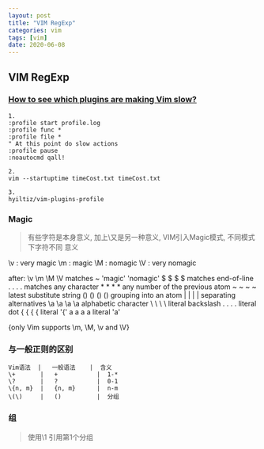 ```yaml
---
layout: post
title: "VIM RegExp"
categories: vim
tags: [vim]
date: 2020-06-08
---
```


## VIM RegExp

### [How to see which plugins are making Vim slow?](https://stackoverflow.com/questions/12213597/how-to-see-which-plugins-are-making-vim-slow)

    1. 
    :profile start profile.log
    :profile func *
    :profile file *
    " At this point do slow actions
    :profile pause
    :noautocmd qall!

    2. 
    vim --startuptime timeCost.txt timeCost.txt

    3. 
    hyiltiz/vim-plugins-profile

### Magic

> 有些字符是本身意义, 加上\又是另一种意义, VIM引入Magic模式, 不同模式下字符不同
> 意义

\v : very magic
\m : magic
\M : nomagic
\V : very nomagic

after:	  \v	   \m	    \M	     \V		matches ~
		'magic' 'nomagic'
          $	       $	    $	     \$		matches end-of-line
          .	       .	    \.	     \.		matches any character
          *	       *	    \*	     \*		any number of the previous atom
          ~	       ~	    \~	     \~		latest substitute string
          ()	   \(\)     \(\)     \(\)	grouping into an atom
          |	       \|	    \|	     \|		separating alternatives
          \a	   \a	    \a	     \a		alphabetic character
          \\	   \\	    \\	     \\		literal backslash
          \.	   \.	    .	     .		literal dot
          \{	   {	    {	     {		literal '{'
          a	       a	    a	     a		literal 'a'

{only Vim supports \m, \M, \v and \V}

### 与一般正则的区别

    Vim语法  |   一般语法    |  含义
    \+       |   +           |  1-*
    \?       |   ?           |  0-1
    \{n, m}  |   {n, m}      |  n-m
    \(\)     |   ()          |  分组

### 组

> 使用\1 引用第1个分组
